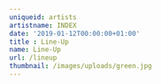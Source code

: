 ```yaml
---
uniqueid: artists
artistname: INDEX
date: '2019-01-12T00:00:00+01:00'
title : Line-Up
name: Line-Up
url: /lineup
thumbnail: /images/uploads/green.jpg
---
```

